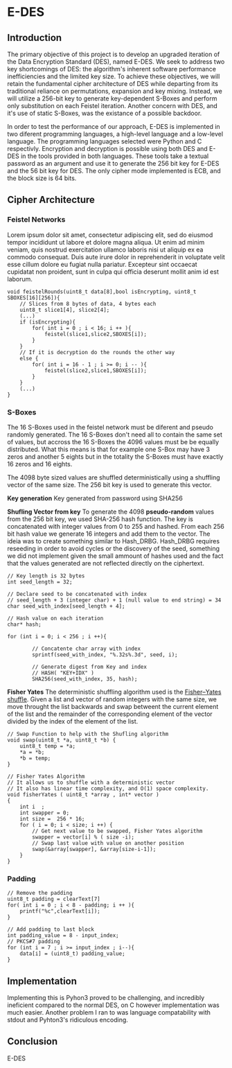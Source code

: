 # E-DES

## Introduction

The primary objective of this project is to develop an upgraded iteration of the Data Encryption Standard (DES), named E-DES.
We seek to address two key shortcomings of DES: the algorithm's inherent software performance inefficiencies and the limited key size. To achieve these objectives, we will retain the fundamental cipher architecture of DES while departing from its traditional reliance on permutations, expansion and key mixing. Instead, we will utilize a 256-bit key to generate key-dependent S-Boxes and perform only substitution on each Feistel iteration. Another concern with DES, and it's use of static S-Boxes, was the existance of a possible backdoor. 

In order to test the performance of our approach, E-DES is implemented in two diferent programming languages, a high-level language and a low-level language. The programming languages selected were Python and C respectivly. Encryption and decryption is possible using both DES and E-DES in the tools provided in both languages. These tools take a textual password as an argument and use it to generate the 256 bit key for E-DES and the 56 bit key for DES. The only cipher mode implemented is ECB, and the block size is 64 bits.

## Cipher Architecture

### Feistel Networks

Lorem ipsum dolor sit amet, consectetur adipiscing elit, sed do eiusmod tempor incididunt ut labore et dolore magna aliqua. Ut enim ad minim veniam, quis nostrud exercitation ullamco laboris nisi ut aliquip ex ea commodo consequat. Duis aute irure dolor in reprehenderit in voluptate velit esse cillum dolore eu fugiat nulla pariatur. Excepteur sint occaecat cupidatat non proident, sunt in culpa qui officia deserunt mollit anim id est laborum.

```
void feistelRounds(uint8_t data[8],bool isEncrypting, uint8_t SBOXES[16][256]){
    // Slices from 8 bytes of data, 4 bytes each
    uint8_t slice1[4], slice2[4]; 
    (...)
    if (isEncrypting){
        for( int i = 0 ; i < 16; i ++ ){
            feistel(slice1,slice2,SBOXES[i]);
        }
    }
    // If it is decryption do the rounds the other way
    else {
        for( int i = 16 - 1 ; i >= 0; i -- ){
            feistel(slice2,slice1,SBOXES[i]);
        }
    }
    (...)
}
```

### S-Boxes

The 16 S-Boxes used in the feistel network must be diferent and pseudo randomly generated. The 16 S-Boxes don't need all to contain the same set of values, but accross the 16 S-Boxes the 4096 values must be be equally distributed. What this means is that for example one S-Box may have 3 zeros and another 5 eights but in the totality the S-Boxes must have exactly 16 zeros and 16 eights.

The 4098 byte sized values are shuffled deterministically using a shuffling vector of the same size. The 256 bit key is used to generate this vector.

**Key generation**
Key generated from password using SHA256

**Shufling Vector from key**
To generate the 4098 **pseudo-random** values from the 256 bit key, we used SHA-256 hash function. The key is concatenated with integer values from 0 to 255 and hashed. From each 256 bit hash value we generate 16 integers and add them to the vector. The ideia was to create something similar to Hash_DRBG. Hash_DRBG requires reseeding in order to avoid cycles or the discovery of the seed, something we did not implement given the small ammount of hashes used and the fact that the values generated are not reflected directly on the ciphertext.

```
// Key length is 32 bytes
int seed_length = 32;

// Declare seed to be concatenated with index
// seed_length + 3 (integer char) + 1 (null value to end string) = 34
char seed_with_index[seed_length + 4];

// Hash value on each iteration
char* hash;

for (int i = 0; i < 256 ; i ++){

		// Concatente char array with index
		sprintf(seed_with_index, "%.32s%.3d", seed, i);

		// Generate digest from Key and index
		// HASH( "KEY+IDX" )
		SHA256(seed_with_index, 35, hash);

```

**Fisher Yates**
The deterministic shuffling algorithm used is the [Fisher–Yates shuffle](https://en.wikipedia.org/wiki/Fisher%E2%80%93Yates_shuffle). Given a list and vector of random integers with the same size, we move throught the list backwards and swap betweent the current element of the list and the remainder of the corresponding element of the vector divided by the index of the element of the list.

```
// Swap Function to help with the Shufling algorithm
void swap(uint8_t *a, uint8_t *b) {
    uint8_t temp = *a;
    *a = *b;
    *b = temp;
}

// Fisher Yates Algorithm
// It allows us to shuffle with a deterministic vector
// It also has linear time complexity, and O(1) space complexity.
void fisherYates ( uint8_t *array , int* vector )
{
	int i  ;
	int swapper = 0;
	int size =  256 * 16;
	for ( i = 0; i < size; i ++) {
		// Get next value to be swapped, Fisher Yates algorithm
		swapper = vector[i] % ( size -i);
		// Swap last value with value on another position
		swap(&array[swapper], &array[size-i-1]);
	}
}
```


### Padding


```
// Remove the padding
uint8_t padding = clearText[7]
for( int i = 0 ; i < 8 - padding; i ++ ){
    printf("%c",clearText[i]);
}

// Add padding to last block
int padding_value = 8 - input_index;
// PKCS#7 padding
for (int i = 7 ; i >= input_index ; i--){
    data[i] = (uint8_t) padding_value;
}
```

## Implementation

Implementing this is Pyhon3 proved to be challenging, and incredibly ineficient compared to the normal DES, on C however implementation was much easier. Another problem I ran to was language compatability with stdout and Pyhton3's ridiculous encoding.

## Conclusion

E-DES 